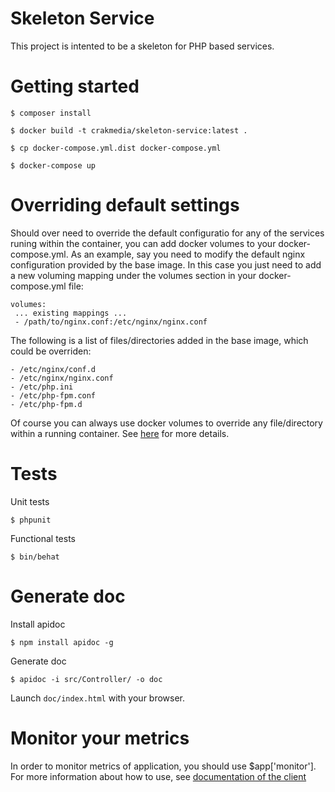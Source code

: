 Skeleton Service
===================

This project is intented to be a skeleton for PHP based services.

Getting started
===================

    $ composer install

    $ docker build -t crakmedia/skeleton-service:latest .

    $ cp docker-compose.yml.dist docker-compose.yml

    $ docker-compose up


Overriding default settings
==================

Should over need to override the default configuratio for any of the services
runing within the container, you can add docker volumes to your docker-compose.yml.
As an example, say you need to modify the default nginx configuration provided by
the base image. In this case you just need to add a new voluming mapping under the
volumes section in your docker-compose.yml file:


    volumes:
     ... existing mappings ...
     - /path/to/nginx.conf:/etc/nginx/nginx.conf

The following is a list of files/directories added in the base image, which could be
overriden:
  
    - /etc/nginx/conf.d
    - /etc/nginx/nginx.conf
    - /etc/php.ini
    - /etc/php-fpm.conf
    - /etc/php-fpm.d

Of course you can always use docker volumes to override any file/directory within a running
container. See [here](https://docs.docker.com/userguide/dockervolumes/) for more details.

Tests
==================

Unit tests

    $ phpunit

Functional tests

    $ bin/behat

Generate doc
==================

Install apidoc

    $ npm install apidoc -g

Generate doc

    $ apidoc -i src/Controller/ -o doc

Launch `doc/index.html` with your browser.


Monitor your metrics
==================

In order to monitor metrics of application, you should use $app['monitor']. For more information about how to use, see
[documentation of the client](https://github.com/thephpleague/statsd)
